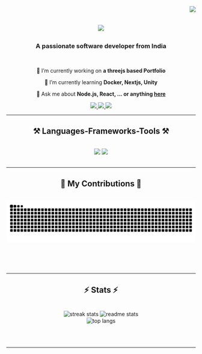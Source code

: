 <img align="right" src="https://visitor-badge.laobi.icu/badge?page_id=idk-mr4tyunjay.idk-mr4tyunjay" />

<h1 align="center">
    <img src="https://readme-typing-svg.herokuapp.com/?font=Righteous&size=35&center=true&vCenter=true&width=500&height=70&duration=4000&lines=Hi+There!+👋;+I'm+Mruthunjay!;" />
</h1>

<h3 align="center">A passionate software developer from India</h3>

<br/>

<div align="center">
 
 🔭 I’m currently working on **a threejs based Portfolio**
 
 🌱 I’m currently learning **Docker, Nextjs, Unity**

💬 Ask me about **Node.js, React, ... or anything [here](https://github.com/idk-mr4tyunjay/idk-mr4tyunjay/issues)**



 </div>
 
<div align="center"> 
  <a href="mailto:mruthunjaysingh12@gmail.com">
    <img src="https://img.shields.io/badge/Gmail-333333?style=for-the-badge&logo=gmail&logoColor=red" />
  </a>
  <a href="https://www.linkedin.com/in/mruthunjayp/" target="_blank">
    <img src="https://img.shields.io/badge/LinkedIn-0077B5?style=for-the-badge&logo=linkedin&logoColor=white" target="_blank" />
  </a>
  <a href="https://idk-mr4tyunjay.github.io" target="_blank">
     <img src="https://img.shields.io/badge/Portfolio-FF5722?style=for-the-badge&logo=todoist&logoColor=white" target="_blank" /> <!-- sqlite, safari, google-chrome are other good icon options -->
  </a>
</div>

 <hr/>
 
<h2 align="center">⚒️ Languages-Frameworks-Tools ⚒️</h2>
<br/>
<div align="center">
    <img src="https://skillicons.dev/icons?i=react,bootstrap,html,css,vscode,github,figma,tailwind,git,unity,blender" />
    <img src="https://skillicons.dev/icons?i=nodejs,python,javascript,typescript,express,mongodb,c,java,nextjs" /><br>
</div>

<br/>
<hr/>

<div align="center">
  <h2>🐍 My Contributions 🐍</h2>
  <br>
  <img alt="snake eating my contributions" src="https://raw.githubusercontent.com/idk-mr4tyunjay/idk-mr4tyunjay/output/github-contribution-grid-snake.svg" />
  
  <br/><br/><br/>
</div>

<hr/>

<h2 align="center">⚡ Stats ⚡</h2>
<br>
<div align=center>
  <img width=390 src="https://github-readme-streak-stats.herokuapp.com/?user=idk-mr4tyunjay&theme=dark&hide_border=true" alt="streak stats"/>
  <img width=390 src="https://github-readme-stats.vercel.app/api?username=idk-mr4tyunjay&theme=dark&show_icons=true&hide_border=true&count_private=true" alt="readme stats" />
  <br/>
  <img width=390 align="center" src="https://github-readme-stats.vercel.app/api/top-langs/?username=idk-mr4tyunjay&theme=dark&show_icons=true&hide_border=true&layout=compact" alt="top langs" />
</div>

<br/><br/>

<hr/>

<br/>
